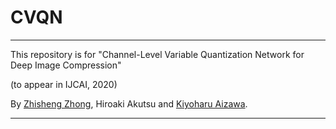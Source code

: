 # CVQN
***********************************************************************************************************

This repository is for "Channel-Level Variable Quantization Network for Deep Image Compression"

(to appear in IJCAI, 2020)

By [Zhisheng Zhong](https://zzs1994.github.io), Hiroaki Akutsu and [Kiyoharu Aizawa](https://www.hal.t.u-tokyo.ac.jp/~aizawa/).


***********************************************************************************************************
